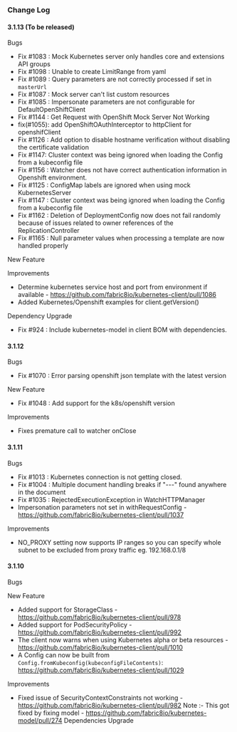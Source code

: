 ### Change Log
#### 3.1.13 (To be released)

  Bugs
   * Fix #1083 : Mock Kubernetes server only handles core and extensions API groups
   * Fix #1098 : Unable to create LimitRange from yaml
   * Fix #1089 : Query parameters are not correctly processed if set in `masterUrl`
   * Fix #1087 : Mock server can't list custom resources
   * Fix #1085 : Impersonate parameters are not configurable for DefaultOpenShiftClient
   * Fix #1144 : Get Request with OpenShift Mock Server Not Working
   * fix(#1055): add OpenShiftOAuthInterceptor to httpClient for openshifClient
   * Fix #1126 : Add option to disable hostname verification without disabling the certificate validation 
   * Fix #1147: Cluster context was being ignored when loading the Config from a kubeconfig file
   * Fix #1156 : Watcher does not have correct authentication information in Openshift environment.
   * Fix #1125 : ConfigMap labels are ignored when using mock KubernetesServer
   * Fix #1147 : Cluster context was being ignored when loading the Config from a kubeconfig file
   * Fix #1162 : Deletion of DeploymentConfig now does not fail randomly because of issues related to owner references of the ReplicationController
   * Fix #1165 : Null parameter values when processing a template are now handled properly
  
  New Feature
  
  Improvements
   * Determine kubernetes service host and port from environment if available - https://github.com/fabric8io/kubernetes-client/pull/1086
   * Added Kubernetes/Openshift examples for client.getVersion()
  
  Dependency Upgrade
   * Fix #924 : Include kubernetes-model in client BOM with dependencies.
      
      
#### 3.1.12
  Bugs
   * Fix #1070 : Error parsing openshift json template with the latest version

  New Feature
   * Fix #1048 : Add support for the k8s/openshift version

  Improvements
   * Fixes premature call to watcher onClose

#### 3.1.11
  Bugs
   * Fix #1013 : Kubernetes connection is not getting closed.
   * Fix #1004 : Multiple document handling breaks if "---" found anywhere in the document
   * Fix #1035 : RejectedExecutionException in WatchHTTPManager
   * Impersonation parameters not set in withRequestConfig - https://github.com/fabric8io/kubernetes-client/pull/1037

  Improvements
   * NO_PROXY setting now supports IP ranges so you can specify whole subnet to be excluded from proxy traffic eg. 192.168.0.1/8

#### 3.1.10
  Bugs

  New Feature
   * Added support for StorageClass - https://github.com/fabric8io/kubernetes-client/pull/978
   * Added support for PodSecurityPolicy - https://github.com/fabric8io/kubernetes-client/pull/992
   * The client now warns when using Kubernetes alpha or beta resources - https://github.com/fabric8io/kubernetes-client/pull/1010
   * A Config can now be built from `Config.fromKubeconfig(kubeconfigFileContents)`: https://github.com/fabric8io/kubernetes-client/pull/1029

  Improvements
   * Fixed issue of SecurityContextConstraints not working - https://github.com/fabric8io/kubernetes-client/pull/982
	Note :- This got fixed by fixing model - https://github.com/fabric8io/kubernetes-model/pull/274
  Dependencies Upgrade
